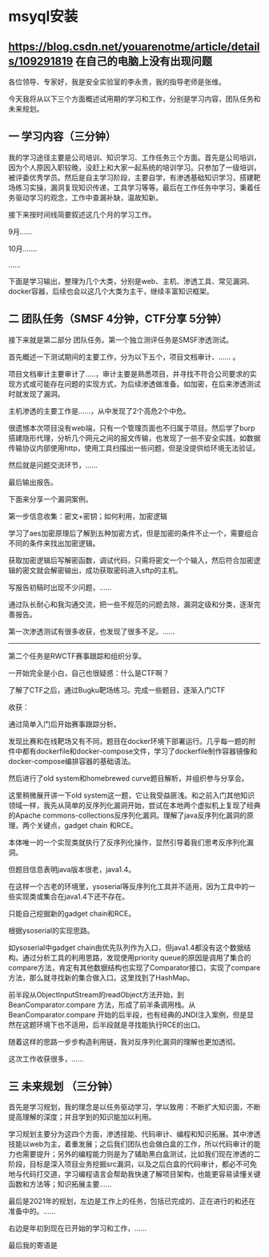# msyql安装

https://blog.csdn.net/youarenotme/article/details/109291819
在自己的电脑上没有出现问题
---------


各位领导、专家好，我是安全实验室的李永贵，我的指导老师是张维。

今天我将从以下三个方面概述试用期的学习和工作，分别是学习内容，团队任务和未来规划。

## 一 学习内容（三分钟）



我的学习途径主要是公司培训、知识学习、工作任务三个方面。首先是公司培训，因为个人原因入职较晚，没赶上和大家一起系统的培训学习。只参加了一级培训，被评委优秀学员。然后是自主学习阶段，主要自学，有渗透基础知识学习，搭建靶场练习实操，漏洞复现知识传递，工具学习等等。最后在工作任务中学习，秉着任务驱动学习的观念，工作中查漏补缺，温故知新。

接下来按时间线简要叙述这几个月的学习工作。

9月......

10月.......

......

下面是学习输出，整理为几个大类，分别是web、主机、渗透工具、常见漏洞、docker容器，后续也会以这几个大类为主干，继续丰富知识框架。

## 二 团队任务（SMSF 4分钟，CTF分享 5分钟）

接下来就是第二部分 团队任务。第一个独立测评任务是SMSF渗透测试。

首先概述一下测试期间的主要工作，分为以下五个，项目文档审计、...... 。

项目文档审计主要审计了.....，审计主要是熟悉项目，并寻找不符合公司要求的实现方式或可能存在问题的实现方式，为后续渗透做准备。如加密，在后来渗透测试时就发现了漏洞。

主机渗透的主要工作是......，从中发现了2个高危2个中危。

很遗憾本次项目没有web端，只有一个管理页面也不归属于项目。然后学了burp搭建隐形代理，分析几个网元之间的报文传输，也发现了一些不安全实践，如数据传输协议内部使用http，使用工具扫描出一些问题，但是没提供给环境无法验证。

然后就是问题交流环节，......

最后输出报告。



下面来分享一个漏洞案例。

第一步信息收集：密文+密钥；如何利用，加密逻辑

学习了aes加密原理后了解到五种加密方式，但是加密的条件不止一个，需要组合不同的条件来找出加密逻辑。

获取加密逻辑后写解密函数，调试代码，只需将密文一个个输入，然后符合加密逻辑的密文就会解密输出，成功获取密码进入sftp的主机。



写报告初稿时出现不少问题，......

通过队长耐心和我沟通交流，把一些不规范的问题去除，漏洞定级和分类，逐渐完善报告。



第一次渗透测试有很多收获，也发现了很多不足。......



---------------------------------------



第二个任务是RWCTF赛事跟踪和组织分享。

一开始完全是小白，自己也很疑惑：什么是CTF啊？

了解了CTF之后，通过Bugku靶场练习。完成一些题目，逐渐入门CTF

收获：



通过简单入门后开始赛事跟踪分析。

发现比赛和在线靶场又有不同，题目在docker环境下部署运行。几乎每一题的附件中都有dockerfile和docker-compose文件，学习了dockerfile制作容器镜像和docker-compose编排容器的基础语法。

然后进行了old system和homebrewed curve题目解析，并组织参与分享会。



这里稍微展开讲一下old system这一题，它让我受益匪浅。和之前入门其他知识领域一样，我先从简单的反序列化漏洞开始，尝试在本地两个虚拟机上复现了经典的Apache commons-collections反序列化漏洞。理解了java反序列化漏洞的原理，两个关键点，gadget chain 和RCE。

本体唯一的一个实现类就执行了反序列化操作，显然引导着我们思考反序列化漏洞。

但题目信息表明java版本很老，java1.4。

在这样一个古老的环境里，ysoserial等反序列化工具并不适用，因为工具中的一些实现类或集合在java1.4下还不存在。

只能自己挖掘新的gadget chain和RCE。

根据ysoserial的实现思路。

如ysoserial中gadget chain由优先队列作为入口，但java1.4都没有这个数据结构。通过分析工具的利用思路，发现使用priority queue的原因是调用了集合的compare方法，肯定有其他数据结构也实现了Comparator接口，实现了compare方法，那么就寻找新的集合做入口。这里找到了HashMap。

前半段从ObjectInputStream的readObject方法开始，到BeanComparator.compare 方法，形成了前半条调用栈。从BeanComparator.compare 开始的后半段，也有经典的JNDI注入案例，但是显然在这题环境下也不适用，后半段就是寻找能执行RCE的出口。

随着这样的思路一步步构造利用链，我对反序列化漏洞的理解也更加透彻。

这次工作收获很多，......



## 三 未来规划 （三分钟）

首先是学习规划，我的理念是以任务驱动学习，学以致用：不断扩大知识面，不断提高理解的深度；并且学到的知识能加以利用。

学习规划主要分为这四个方面，渗透技能、代码审计、编程和知识拓展。其中渗透技能以web为主，着重发展；之后我们团队也会做白盒的工作，所以代码审计的能力也需要提升；另外的编程能力则是为了辅助黑白盒测试，比如我们现在渗透的二阶段，目标是深入项目业务挖掘src漏洞，以及之后白盒的代码审计，都必不可免地与代码打交道，学习编程语言会帮助我快速了解项目架构，也能更容易读懂关键函数和方法等；知识拓展主要......

最后是2021年的规划，左边是工作上的任务，包括已完成的、正在进行的和还在准备中的。......

右边是年初到现在已开始的学习和工作，......

最后我的寄语是



















